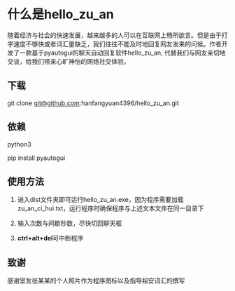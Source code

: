# 什么是hello_zu_an
随着经济与社会的快速发展，越来越多的人可以在互联网上畅所欲言。但是由于打字速度不够快或者词汇量缺乏，我们往往不能及时地回复网友发来的问候。作者开发了一款基于pyautogui的聊天自动回复软件hello_zu_an, 代替我们与网友亲切地交谈，给我们带来心旷神怡的网络社交体验。

## 下载

git clone git@github.com:hanfangyuan4396/hello_zu_an.git

## 依赖

python3

pip install pyautogui

## 使用方法

1. 进入dist文件夹即可运行hello_zu_an.exe，因为程序需要加载zu_an_ci_hui.txt，运行程序时确保程序与上述文本文件在同一目录下

2. 输入次数与间歇秒数，尽快切回聊天框
3. **ctrl+alt+del**可中断程序

## 致谢

感谢室友张某某的个人照片作为程序图标以及指导祖安词汇的撰写

